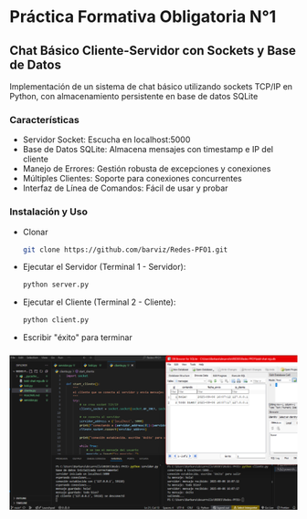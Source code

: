 
# Práctica Formativa Obligatoria N°1

## Chat Básico Cliente-Servidor con Sockets y Base de Datos

Implementación de un sistema de chat básico utilizando sockets TCP/IP en Python, con almacenamiento persistente en base de datos SQLite

### Características

* Servidor Socket: Escucha en localhost:5000
* Base de Datos SQLite: Almacena mensajes con timestamp e IP del cliente
* Manejo de Errores: Gestión robusta de excepciones y conexiones
* Múltiples Clientes: Soporte para conexiones concurrentes
* Interfaz de Línea de Comandos: Fácil de usar y probar

### Instalación y Uso

* Clonar

   ```bash
   git clone https://github.com/barviz/Redes-PFO1.git
   ```

* Ejecutar el Servidor (Terminal 1 - Servidor):

   ```bash
   python server.py
   ```

* Ejecutar el Cliente (Terminal 2 - Cliente):

   ```bash
   python client.py
   ```

* Escribir "éxito" para terminar


###

![screenshot](ss.png)